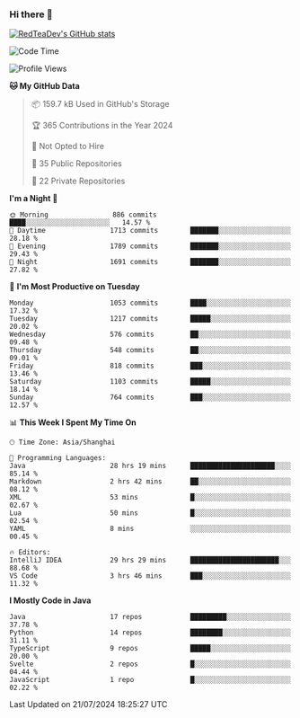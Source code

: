 ### Hi there 👋

<!--
**RedTeaDev/RedTeaDev** is a ✨ _special_ ✨ repository because its `README.md` (this file) appears on your GitHub profile.

Here are some ideas to get you started:

- 🔭 I’m currently working on ...
- 🌱 I’m currently learning ...
- 👯 I’m looking to collaborate on ...
- 🤔 I’m looking for help with ...
- 💬 Ask me about ...
- 📫 How to reach me: ...
- 😄 Pronouns: ...
- ⚡ Fun fact: ...
-->

<!--
[![wakatime](https://wakatime.com/badge/user/6b101ed0-04c0-4490-9283-eb61f2efff96.svg)](https://wakatime.com/@6b101ed0-04c0-4490-9283-eb61f2efff96)
!-->

[![RedTeaDev's GitHub stats](https://github-readme-stats.vercel.app/api?username=RedTeaDev)](https://github.com/anuraghazra/github-readme-stats)
<!--
[![willianrod's wakatime stats](https://github-readme-stats.vercel.app/api/wakatime?username=RedTeaDev)](https://github.com/anuraghazra/github-readme-stats)
!-->
<!--START_SECTION:waka-->
![Code Time](http://img.shields.io/badge/Code%20Time-2%2C405%20hrs%2046%20mins-blue)

![Profile Views](http://img.shields.io/badge/Profile%20Views-0-blue)

**🐱 My GitHub Data** 

> 📦 159.7 kB Used in GitHub's Storage 
 > 
> 🏆 365 Contributions in the Year 2024
 > 
> 🚫 Not Opted to Hire
 > 
> 📜 35 Public Repositories 
 > 
> 🔑 22 Private Repositories 
 > 
**I'm a Night 🦉** 

```text
🌞 Morning                886 commits         ████░░░░░░░░░░░░░░░░░░░░░   14.57 % 
🌆 Daytime                1713 commits        ███████░░░░░░░░░░░░░░░░░░   28.18 % 
🌃 Evening                1789 commits        ███████░░░░░░░░░░░░░░░░░░   29.43 % 
🌙 Night                  1691 commits        ███████░░░░░░░░░░░░░░░░░░   27.82 % 
```
📅 **I'm Most Productive on Tuesday** 

```text
Monday                   1053 commits        ████░░░░░░░░░░░░░░░░░░░░░   17.32 % 
Tuesday                  1217 commits        █████░░░░░░░░░░░░░░░░░░░░   20.02 % 
Wednesday                576 commits         ██░░░░░░░░░░░░░░░░░░░░░░░   09.48 % 
Thursday                 548 commits         ██░░░░░░░░░░░░░░░░░░░░░░░   09.01 % 
Friday                   818 commits         ███░░░░░░░░░░░░░░░░░░░░░░   13.46 % 
Saturday                 1103 commits        █████░░░░░░░░░░░░░░░░░░░░   18.14 % 
Sunday                   764 commits         ███░░░░░░░░░░░░░░░░░░░░░░   12.57 % 
```


📊 **This Week I Spent My Time On** 

```text
🕑︎ Time Zone: Asia/Shanghai

💬 Programming Languages: 
Java                     28 hrs 19 mins      █████████████████████░░░░   85.14 % 
Markdown                 2 hrs 42 mins       ██░░░░░░░░░░░░░░░░░░░░░░░   08.12 % 
XML                      53 mins             █░░░░░░░░░░░░░░░░░░░░░░░░   02.67 % 
Lua                      50 mins             █░░░░░░░░░░░░░░░░░░░░░░░░   02.54 % 
YAML                     8 mins              ░░░░░░░░░░░░░░░░░░░░░░░░░   00.45 % 

🔥 Editors: 
IntelliJ IDEA            29 hrs 29 mins      ██████████████████████░░░   88.68 % 
VS Code                  3 hrs 46 mins       ███░░░░░░░░░░░░░░░░░░░░░░   11.32 % 
```

**I Mostly Code in Java** 

```text
Java                     17 repos            █████████░░░░░░░░░░░░░░░░   37.78 % 
Python                   14 repos            ████████░░░░░░░░░░░░░░░░░   31.11 % 
TypeScript               9 repos             █████░░░░░░░░░░░░░░░░░░░░   20.00 % 
Svelte                   2 repos             █░░░░░░░░░░░░░░░░░░░░░░░░   04.44 % 
JavaScript               1 repo              █░░░░░░░░░░░░░░░░░░░░░░░░   02.22 % 
```




 Last Updated on 21/07/2024 18:25:27 UTC
<!--END_SECTION:waka-->


